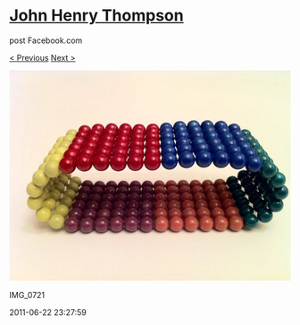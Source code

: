 # [John Henry Thompson](../README.md)
post Facebook.com

[< Previous](2011-06-22-1.md) [Next >](2011-06-22-3.md)

[![](../media/2011-06-22/Magnetic-Balls-IMG_0721.jpg)](../README.md)

IMG_0721

2011-06-22 23:27:59